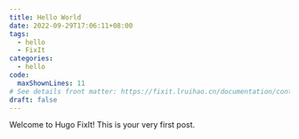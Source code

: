 ```yaml
---
title: Hello World
date: 2022-09-29T17:06:11+08:00
tags:
  - hello
  - FixIt
categories:
  - hello
code:
  maxShownLines: 11
# See details front matter: https://fixit.lruihao.cn/documentation/content-management/introduction/#front-matter
draft: false
---
```


Welcome to Hugo FixIt! This is your very first post.

<!--more-->
<!--
Head to the documentation page linked below for a complete guidence to get started with the [FixIt](https://github.com/hugo-fixit/FixIt) theme.

{{< link href="https://fixit.lruihao.cn/documentation/" content="All Documentation - FixIt" title="documentation of FixIt Theme" card=true >}}

## Quick Start

For a complete quick start, see this [page](https://fixit.lruihao.cn/documentation/getting-started/).

### Prerequisites

- [Go](https://go.dev/dl/)
- [Hugo](https://gohugo.io/installation/): >= 0.112.0 (extended version)

### Use this Template

1. Click **Use this template**, and create your repository on GitHub.

    <img width="913" alt="image" src="https://github.com/hugo-fixit/hugo-fixit-starter1/assets/33419593/d5fbd940-3ffd-4750-b1e6-4e87b50b0696">

2. Once the repository is created, just clone and enjoy it!

    ```bash
    # Clone with your own repository url
    git clone --recursive https://github.com/<your_name>/<your_blog_repo>.git
    ```

### Launching the Site

```bash
# Development environment
hugo server
# Production environment
hugo server -e production
```

### Build the Site

When your site is ready to deploy, run the following command:

```bash
hugo
```

### Update Theme

Afterwards you can upgrade the theme with the following command:

```bash
# Update theme manually
hugo mod get -u github.com/hugo-fixit/FixIt@latest
hugo mod tidy
```

<details>
  <summary>Start via NPM script</summary>

  ```bash
  # build the blog
  npm run build
  # run a local debugging server with watch
  npm run server
  # run a local debugging server in production environment
  npm run server:production
  # update theme submodules
  npm run update:theme
  ```

</details>

## Feedback

Whether it's questions, ideas, bugs or pull requests, all feedback is welcome!

Head over to the [issues](https://github.com/hugo-fixit/FixIt/issues) or [discussions](https://github.com/hugo-fixit/FixIt/discussions) tracker.
-->